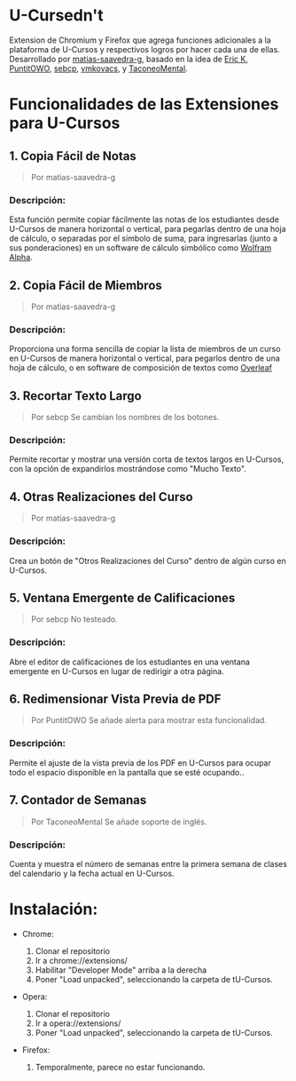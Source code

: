 # U-Cursedn't

Extension de Chromium y Firefox que agrega funciones adicionales a la plataforma de U-Cursos y respectivos logros por hacer cada una de ellas. Desarrollado por [matias-saavedra-g](), basado en la idea de [Eric K](https://github.com/Nyveon), [PuntitOWO](https://github.com/PuntitOwO), [sebcp](https://github.com/sebcp), [vmkovacs](https://github.com/vmkovacs), y [TaconeoMental](https://github.com/TaconeoMental).

# Funcionalidades de las Extensiones para U-Cursos

## 1. Copia Fácil de Notas

> Por matias-saavedra-g

### Descripción:
Esta función permite copiar fácilmente las notas de los estudiantes desde U-Cursos de manera horizontal o vertical, para pegarlas dentro de una hoja de cálculo, o separadas por el símbolo de suma, para ingresarlas (junto a sus ponderaciones) en un software de cálculo simbólico como [Wolfram Alpha](https://www.wolframalpha.com/).

## 2. Copia Fácil de Miembros

> Por matias-saavedra-g

### Descripción:
Proporciona una forma sencilla de copiar la lista de miembros de un curso en U-Cursos de manera horizontal o vertical, para pegarlos dentro de una hoja de cálculo, o en software de composición de textos como [Overleaf](https://www.overleaf.com/)

## 3. Recortar Texto Largo

> Por sebcp
> Se cambian los nombres de los botones.

### Descripción:
Permite recortar y mostrar una versión corta de textos largos en U-Cursos, con la opción de expandirlos mostrándose como "Mucho Texto".

## 4. Otras Realizaciones del Curso

> Por matias-saavedra-g

### Descripción:
Crea un botón de "Otros Realizaciones del Curso" dentro de algún curso en U-Cursos.

## 5. Ventana Emergente de Calificaciones

> Por sebcp
> No testeado.

### Descripción:
Abre el editor de calificaciones de los estudiantes en una ventana emergente en U-Cursos en lugar de redirigir a otra página.

## 6. Redimensionar Vista Previa de PDF

> Por PuntitOWO
> Se añade alerta para mostrar esta funcionalidad.

### Descripción:
Permite el ajuste de la vista previa de los PDF en U-Cursos para ocupar todo el espacio disponible en la pantalla que se esté ocupando..

## 7. Contador de Semanas

> Por TaconeoMental
> Se añade soporte de inglés.

### Descripción:
Cuenta y muestra el número de semanas entre la primera semana de clases del calendario y la fecha actual en U-Cursos.

# Instalación:

- Chrome: 
  1. Clonar el repositorio
  2. Ir a chrome://extensions/
  3. Habilitar "Developer Mode" arriba a la derecha
  4. Poner "Load unpacked", seleccionando la carpeta de tU-Cursos.

- Opera:
  1. Clonar el repositorio
  2. Ir a opera://extensions/
  3. Poner "Load unpacked", seleccionando la carpeta de tU-Cursos.

- Firefox:
  1. Temporalmente, parece no estar funcionando. 
